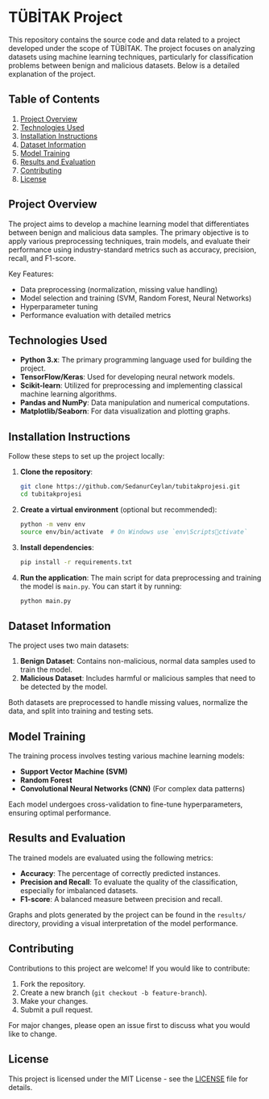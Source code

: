 
# TÜBİTAK Project

This repository contains the source code and data related to a project developed under the scope of TÜBİTAK. The project focuses on analyzing datasets using machine learning techniques, particularly for classification problems between benign and malicious datasets. Below is a detailed explanation of the project.

## Table of Contents

1. [Project Overview](#project-overview)
2. [Technologies Used](#technologies-used)
3. [Installation Instructions](#installation-instructions)
4. [Dataset Information](#dataset-information)
5. [Model Training](#model-training)
6. [Results and Evaluation](#results-and-evaluation)
7. [Contributing](#contributing)
8. [License](#license)

## Project Overview

The project aims to develop a machine learning model that differentiates between benign and malicious data samples. The primary objective is to apply various preprocessing techniques, train models, and evaluate their performance using industry-standard metrics such as accuracy, precision, recall, and F1-score.

Key Features:
- Data preprocessing (normalization, missing value handling)
- Model selection and training (SVM, Random Forest, Neural Networks)
- Hyperparameter tuning
- Performance evaluation with detailed metrics

## Technologies Used

- **Python 3.x**: The primary programming language used for building the project.
- **TensorFlow/Keras**: Used for developing neural network models.
- **Scikit-learn**: Utilized for preprocessing and implementing classical machine learning algorithms.
- **Pandas and NumPy**: Data manipulation and numerical computations.
- **Matplotlib/Seaborn**: For data visualization and plotting graphs.

## Installation Instructions

Follow these steps to set up the project locally:

1. **Clone the repository**:
   ```bash
   git clone https://github.com/SedanurCeylan/tubitakprojesi.git
   cd tubitakprojesi
   ```

2. **Create a virtual environment** (optional but recommended):
   ```bash
   python -m venv env
   source env/bin/activate  # On Windows use `env\Scriptsctivate`
   ```

3. **Install dependencies**:
   ```bash
   pip install -r requirements.txt
   ```

4. **Run the application**:
   The main script for data preprocessing and training the model is `main.py`. You can start it by running:
   ```bash
   python main.py
   ```

## Dataset Information

The project uses two main datasets:
1. **Benign Dataset**: Contains non-malicious, normal data samples used to train the model.
2. **Malicious Dataset**: Includes harmful or malicious samples that need to be detected by the model.

Both datasets are preprocessed to handle missing values, normalize the data, and split into training and testing sets.

## Model Training

The training process involves testing various machine learning models:
- **Support Vector Machine (SVM)**
- **Random Forest**
- **Convolutional Neural Networks (CNN)** (For complex data patterns)

Each model undergoes cross-validation to fine-tune hyperparameters, ensuring optimal performance.

## Results and Evaluation

The trained models are evaluated using the following metrics:
- **Accuracy**: The percentage of correctly predicted instances.
- **Precision and Recall**: To evaluate the quality of the classification, especially for imbalanced datasets.
- **F1-score**: A balanced measure between precision and recall.

Graphs and plots generated by the project can be found in the `results/` directory, providing a visual interpretation of the model performance.

## Contributing

Contributions to this project are welcome! If you would like to contribute:
1. Fork the repository.
2. Create a new branch (`git checkout -b feature-branch`).
3. Make your changes.
4. Submit a pull request.

For major changes, please open an issue first to discuss what you would like to change.

## License

This project is licensed under the MIT License - see the [LICENSE](LICENSE) file for details.
